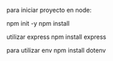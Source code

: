 para iniciar proyecto en node:

npm init -y
npm install

utilizar express
npm install express

para utilizar env
npm install dotenv